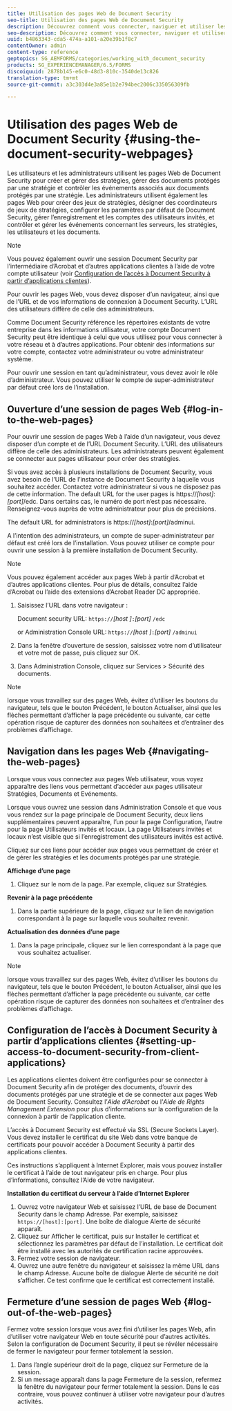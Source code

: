 ```yaml
---
title: Utilisation des pages Web de Document Security
seo-title: Utilisation des pages Web de Document Security
description: Découvrez comment vous connecter, naviguer et utiliser les pages Web de sécurité des documents.
seo-description: Découvrez comment vous connecter, naviguer et utiliser les pages Web de sécurité des documents.
uuid: b4863343-cda5-474a-a101-a20e39b1f8c7
contentOwner: admin
content-type: reference
geptopics: SG_AEMFORMS/categories/working_with_document_security
products: SG_EXPERIENCEMANAGER/6.5/FORMS
discoiquuid: 2878b145-e6c0-48d3-810c-3540de13c826
translation-type: tm+mt
source-git-commit: a3c303d4e3a85e1b2e794bec2006c335056309fb

---
```



# Utilisation des pages Web de Document Security {#using-the-document-security-webpages}

Les utilisateurs et les administrateurs utilisent les pages Web de Document Security pour créer et gérer des stratégies, gérer des documents protégés par une stratégie et contrôler les événements associés aux documents protégés par une stratégie. Les administrateurs utilisent également les pages Web pour créer des jeux de stratégies, désigner des coordinateurs de jeux de stratégies, configurer les paramètres par défaut de Document Security, gérer l’enregistrement et les comptes des utilisateurs invités, et contrôler et gérer les événements concernant les serveurs, les stratégies, les utilisateurs et les documents.

>[!NOTE]
>
>Vous pouvez également ouvrir une session Document Security par l’intermédiaire d’Acrobat et d’autres applications clientes à l’aide de votre compte utilisateur (voir [Configuration de l’accès à Document Security à partir d’applications clientes](using-document-security-web-pages.md#setting-up-access-to-document-security-from-client-applications)).

Pour ouvrir les pages Web, vous devez disposer d’un navigateur, ainsi que de l’URL et de vos informations de connexion à Document Security. L’URL des utilisateurs diffère de celle des administrateurs.

Comme Document Security référence les répertoires existants de votre entreprise dans les informations utilisateur, votre compte Document Security peut être identique à celui que vous utilisez pour vous connecter à votre réseau et à d’autres applications. Pour obtenir des informations sur votre compte, contactez votre administrateur ou votre administrateur système.

Pour ouvrir une session en tant qu’administrateur, vous devez avoir le rôle d’administrateur. Vous pouvez utiliser le compte de super-administrateur par défaut créé lors de l’installation.

## Ouverture d’une session de pages Web {#log-in-to-the-web-pages}

Pour ouvrir une session de pages Web à l’aide d’un navigateur, vous devez disposer d’un compte et de l’URL Document Security. L’URL des utilisateurs diffère de celle des administrateurs. Les administrateurs peuvent également se connecter aux pages utilisateur pour créer des stratégies.

Si vous avez accès à plusieurs installations de Document Security, vous avez besoin de l’URL de l’instance de Document Security à laquelle vous souhaitez accéder. Contactez votre administrateur si vous ne disposez pas de cette information. The default URL for the user pages is https://*[host]*:*[port]*/edc. Dans certains cas, le numéro de port n’est pas nécessaire. Renseignez-vous auprès de votre administrateur pour plus de précisions.

The default URL for administrators is https://*[host]*:*[port]*/adminui.

A l’intention des administrateurs, un compte de super-administrateur par défaut est créé lors de l’installation. Vous pouvez utiliser ce compte pour ouvrir une session à la première installation de Document Security.

>[!NOTE]
>
>Vous pouvez également accéder aux pages Web à partir d’Acrobat et d’autres applications clientes. Pour plus de détails, consultez l’aide d’Acrobat ou l’aide des extensions d’Acrobat Reader DC appropriée.

1. Saisissez l’URL dans votre navigateur :

   Document security URL: `https://`*[host ]*`:`*[port]* `/edc`

   or Administration Console URL: `https://`*[host ]*`:`*[port]* `/adminui`

1. Dans la fenêtre d’ouverture de session, saisissez votre nom d’utilisateur et votre mot de passe, puis cliquez sur OK.
1. Dans Administration Console, cliquez sur Services > Sécurité des documents.

>[!NOTE]
>
>lorsque vous travaillez sur des pages Web, évitez d’utiliser les boutons du navigateur, tels que le bouton Précédent, le bouton Actualiser, ainsi que les flèches permettant d’afficher la page précédente ou suivante, car cette opération risque de capturer des données non souhaitées et d’entraîner des problèmes d’affichage.

## Navigation dans les pages Web {#navigating-the-web-pages}

Lorsque vous vous connectez aux pages Web utilisateur, vous voyez apparaître des liens vous permettant d’accéder aux pages utilisateur Stratégies, Documents et Evénements.

Lorsque vous ouvrez une session dans Administration Console et que vous vous rendez sur la page principale de Document Security, deux liens supplémentaires peuvent apparaître, l’un pour la page Configuration, l’autre pour la page Utilisateurs invités et locaux. La page Utilisateurs invités et locaux n’est visible que si l’enregistrement des utilisateurs invités est activé.

Cliquez sur ces liens pour accéder aux pages vous permettant de créer et de gérer les stratégies et les documents protégés par une stratégie.

**Affichage d’une page**

1. Cliquez sur le nom de la page. Par exemple, cliquez sur Stratégies.

**Revenir à la page précédente**

1. Dans la partie supérieure de la page, cliquez sur le lien de navigation correspondant à la page sur laquelle vous souhaitez revenir.

**Actualisation des données d’une page**

1. Dans la page principale, cliquez sur le lien correspondant à la page que vous souhaitez actualiser.

>[!NOTE]
>
>lorsque vous travaillez sur des pages Web, évitez d’utiliser les boutons du navigateur, tels que le bouton Précédent, le bouton Actualiser, ainsi que les flèches permettant d’afficher la page précédente ou suivante, car cette opération risque de capturer des données non souhaitées et d’entraîner des problèmes d’affichage.

## Configuration de l’accès à Document Security à partir d’applications clientes {#setting-up-access-to-document-security-from-client-applications}

Les applications clientes doivent être configurées pour se connecter à Document Security afin de protéger des documents, d’ouvrir des documents protégés par une stratégie et de se connecter aux pages Web de Document Security. Consultez l’*Aide d’Acrobat* ou l’*Aide de Rights Management Extension* pour plus d’informations sur la configuration de la connexion à partir de l’application cliente.

L’accès à Document Security est effectué via SSL (Secure Sockets Layer). Vous devez installer le certificat du site Web dans votre banque de certificats pour pouvoir accéder à Document Security à partir des applications clientes.

<!-- Fix broken link See Configuring SSL for information on SSL.-->

Ces instructions s’appliquent à Internet Explorer, mais vous pouvez installer le certificat à l’aide de tout navigateur pris en charge. Pour plus d’informations, consultez l’Aide de votre navigateur.

**Installation du certificat du serveur à l’aide d’Internet Explorer**

1. Ouvrez votre navigateur Web et saisissez l’URL de base de Document Security dans le champ Adresse. Par exemple, saisissez `https://[host]:[port]`. Une boîte de dialogue Alerte de sécurité apparaît.
1. Cliquez sur Afficher le certificat, puis sur Installer le certificat et sélectionnez les paramètres par défaut de l’installation. Le certificat doit être installé avec les autorités de certification racine approuvées.
1. Fermez votre session de navigateur.
1. Ouvrez une autre fenêtre du navigateur et saisissez la même URL dans le champ Adresse. Aucune boîte de dialogue Alerte de sécurité ne doit s’afficher. Ce test confirme que le certificat est correctement installé.

## Fermeture d’une session de pages Web {#log-out-of-the-web-pages}

Fermez votre session lorsque vous avez fini d’utiliser les pages Web, afin d’utiliser votre navigateur Web en toute sécurité pour d’autres activités. Selon la configuration de Document Security, il peut se révéler nécessaire de fermer le navigateur pour fermer totalement la session.

1. Dans l’angle supérieur droit de la page, cliquez sur Fermeture de la session.
1. Si un message apparaît dans la page Fermeture de la session, refermez la fenêtre du navigateur pour fermer totalement la session. Dans le cas contraire, vous pouvez continuer à utiliser votre navigateur pour d’autres activités.

